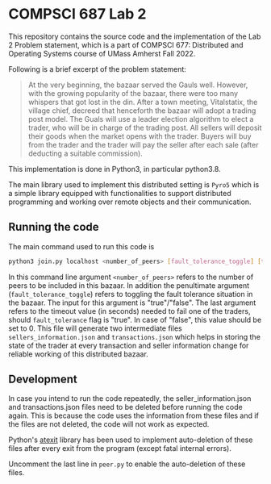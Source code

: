 # COMPSCI 687 Lab 2

This repository contains the source code and the implementation of the Lab 2 Problem statement, which is a part of COMPSCI 677: Distributed and Operating Systems course of UMass Amherst Fall 2022.

Following is a brief excerpt of the problem statement:

> At the very beginning, the bazaar served the Gauls well. However, with the growing popularity of the bazaar, there were too many whispers that got lost in the din. After a town meeting, Vitalstatix, the village chief, decreed that henceforth the bazaar will adopt a trading post model. The Guals will use a leader election algorithm to elect a trader, who will be in charge of the trading post. All sellers will deposit their goods when the market opens with the trader. Buyers will buy from the trader and the trader will pay the seller after each sale (after deducting a suitable commission).

This implementation is done in Python3, in particular python3.8.

The main library used to implement this distributed setting is `Pyro5` which is a simple library equipped with functionalities to support distributed programming and working over remote objects and their communication.

## Running the code

The main command used to run this code is

```bash
python3 join.py localhost <number_of_peers> [fault_tolerance_toggle] [timeout_in_sec]
```

In this command line argument `<number_of_peers>` refers to the number of peers to be included in this bazaar. In addition the penultimate argument (`fault_tolerance_toggle`) refers to toggling the fault tolerance situation in the bazaar. The input for this argument is "true"/"false". The last argument refers to the timeout value (in seconds) needed to fail one of the traders, should `fault_tolerance` flag is "true". In case of "false", this value should be set to 0. This file will generate two intermediate files `sellers_information.json` and `transactions.json` which helps in storing the state of the trader at every transaction and seller information change for reliable working of this distributed bazaar.

## Development

In case you intend to run the code repeatedly, the seller_information.json and transactions.json files need to be deleted before running the code again. This is because the code uses the information from these files and if the files are not deleted, the code will not work as expected.

Python's [atexit](http://docs.python.org/library/atexit.html) library has been used to implement auto-deletion of these files after every exit from the program (except fatal internal errors).

Uncomment the last line in `peer.py` to enable the auto-deletion of these files.
